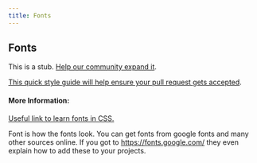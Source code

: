 ```yaml
---
title: Fonts
---
```

## Fonts

This is a stub. <a href='https://github.com/freecodecamp/guides/tree/master/src/pages/css/fonts/index.md' target='_blank' rel='nofollow'>Help our community expand it</a>.

<a href='https://github.com/freecodecamp/guides/blob/master/README.md' target='_blank' rel='nofollow'>This quick style guide will help ensure your pull request gets accepted</a>.

<!-- The article goes here, in GitHub-flavored Markdown. Feel free to add YouTube videos, images, and CodePen/JSBin embeds  -->

#### More Information:
<!-- Please add any articles you think might be helpful to read before writing the article -->
[Useful link to learn fonts in CSS.](https://www.w3schools.com/css/css_font.asp)

Font is how the fonts look. You can get fonts from google fonts and many other sources online. If you got to https://fonts.google.com/ they even explain how to add these to your projects.
